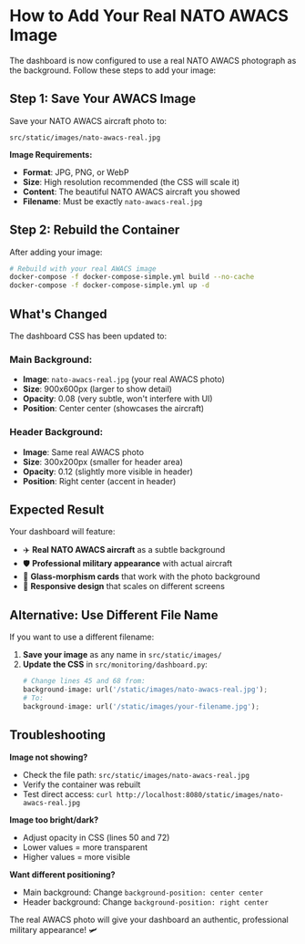 # How to Add Your Real NATO AWACS Image

The dashboard is now configured to use a real NATO AWACS photograph as the background. Follow these steps to add your image:

## Step 1: Save Your AWACS Image

Save your NATO AWACS aircraft photo to:
```
src/static/images/nato-awacs-real.jpg
```

**Image Requirements:**
- **Format**: JPG, PNG, or WebP
- **Size**: High resolution recommended (the CSS will scale it)
- **Content**: The beautiful NATO AWACS aircraft you showed
- **Filename**: Must be exactly `nato-awacs-real.jpg`

## Step 2: Rebuild the Container

After adding your image:

```bash
# Rebuild with your real AWACS image
docker-compose -f docker-compose-simple.yml build --no-cache
docker-compose -f docker-compose-simple.yml up -d
```

## What's Changed

The dashboard CSS has been updated to:

### Main Background:
- **Image**: `nato-awacs-real.jpg` (your real AWACS photo)
- **Size**: 900x600px (larger to show detail)
- **Opacity**: 0.08 (very subtle, won't interfere with UI)
- **Position**: Center center (showcases the aircraft)

### Header Background:
- **Image**: Same real AWACS photo
- **Size**: 300x200px (smaller for header area)
- **Opacity**: 0.12 (slightly more visible in header)
- **Position**: Right center (accent in header)

## Expected Result

Your dashboard will feature:
- ✈️ **Real NATO AWACS aircraft** as a subtle background
- 🛡️ **Professional military appearance** with actual aircraft
- 🎨 **Glass-morphism cards** that work with the photo background
- 📱 **Responsive design** that scales on different screens

## Alternative: Use Different File Name

If you want to use a different filename:

1. **Save your image** as any name in `src/static/images/`
2. **Update the CSS** in `src/monitoring/dashboard.py`:
   ```python
   # Change lines 45 and 68 from:
   background-image: url('/static/images/nato-awacs-real.jpg');
   # To:
   background-image: url('/static/images/your-filename.jpg');
   ```

## Troubleshooting

**Image not showing?**
- Check the file path: `src/static/images/nato-awacs-real.jpg`
- Verify the container was rebuilt
- Test direct access: `curl http://localhost:8080/static/images/nato-awacs-real.jpg`

**Image too bright/dark?**
- Adjust opacity in CSS (lines 50 and 72)
- Lower values = more transparent
- Higher values = more visible

**Want different positioning?**
- Main background: Change `background-position: center center`
- Header background: Change `background-position: right center`

The real AWACS photo will give your dashboard an authentic, professional military appearance! 🛩️